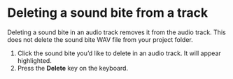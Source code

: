 # Deleting a sound bite from a track

Deleting a sound bite in an audio track removes it from the audio track. This does not delete the sound bite WAV file from your project folder.

1. Click the sound bite you’d like to delete in an audio track. It will appear highlighted. 
2. Press the **Delete** key on the keyboard.


